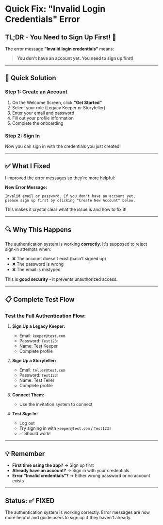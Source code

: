 # Quick Fix: "Invalid Login Credentials" Error

## TL;DR - You Need to Sign Up First! 📝

The error message **"Invalid login credentials"** means:
> **You don't have an account yet. You need to sign up first!**

---

## 🚀 Quick Solution

### Step 1: Create an Account
1. On the Welcome Screen, click **"Get Started"**
2. Select your role (Legacy Keeper or Storyteller)
3. Enter your email and password
4. Fill out your profile information
5. Complete the onboarding

### Step 2: Sign In
Now you can sign in with the credentials you just created!

---

## ✅ What I Fixed

I improved the error messages so they're more helpful:

**New Error Message:**
```
Invalid email or password. If you don't have an account yet, 
please sign up first by clicking "Create New Account" below.
```

This makes it crystal clear what the issue is and how to fix it!

---

## 🔍 Why This Happens

The authentication system is working **correctly**. It's supposed to reject sign-in attempts when:
- ❌ The account doesn't exist (hasn't signed up)
- ❌ The password is wrong
- ❌ The email is mistyped

This is **good security** - it prevents unauthorized access.

---

## 📋 Complete Test Flow

### Test the Full Authentication Flow:

1. **Sign Up a Legacy Keeper:**
   - Email: `keeper@test.com`
   - Password: `Test123!`
   - Name: Test Keeper
   - Complete profile

2. **Sign Up a Storyteller:**
   - Email: `teller@test.com`
   - Password: `Test123!`
   - Name: Test Teller
   - Complete profile

3. **Connect Them:**
   - Use the invitation system to connect

4. **Test Sign In:**
   - Log out
   - Try signing in with `keeper@test.com` / `Test123!`
   - ✅ Should work!

---

## 💡 Remember

- **First time using the app?** → Sign up first
- **Already have an account?** → Sign in with your credentials
- **Error "Invalid credentials"?** → Either wrong password or no account exists

---

## Status: ✅ FIXED

The authentication system is working correctly. Error messages are now more helpful and guide users to sign up if they haven't already.
